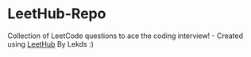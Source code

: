 # LeetHub-Repo
Collection of LeetCode questions to ace the coding interview! - Created using [LeetHub](https://github.com/QasimWani/LeetHub)
By Lekds :)
